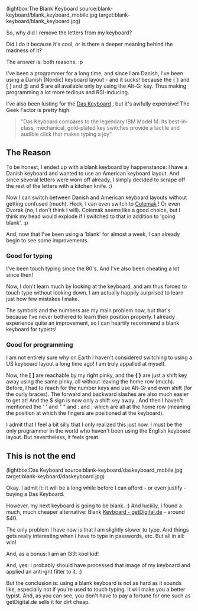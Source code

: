 <!--
Title: The Blank Keyboard
Author:
Date: 2012/12/31 23:01:00
Datetime: 2012-12-31
Updated: 2012/12/31 23:01:00
Description: How I went from being a regular programmer to becoming an l33t hacker by removing the letters from my old keyboard.
Template: post
Disqusid: /the-blank-keyboard
ogimage: blank-keyboard/blank_keyboard.jpg
thumb: blank-keyboard/blank_keyboard_custom.jpg
Keywords: colemak, layout, blank, l33t, typing, keyboard, programming, dasKeyboard, touch, touchtyping
Tags: typing, keyboard, programming, touchtyping
blogpost: true
published: true
 -->
(lightbox:The Blank Keyboard source:blank-keyboard/blank_keyboard_mobile.jpg target:blank-keyboard/blank_keyboard.jpg)

So, why did I remove the letters from my keyboard?

Did I do it because it's cool, or is there a deeper meaning behind the madness of it?

The answer is: both reasons. :p

I've been a programmer for a long time, and since I am Danish, I've been using a Danish (Nordic) keyboard layout - and it sucks! because the { } and [ ] and @ and $ are all available only by using the Alt-Gr key. Thus making programming a lot more tedious and RSI-inducing.

I've also been lusting for the [Das Keyboard](http://www.daskeyboard.com/) , but it's awfully expensive! The Geek Factor is pretty high:


> "Das Keyboard compares to the legendary IBM Model M. Its best-in-class, mechanical, gold-plated key switches provide a tactile and audible click that makes typing a joy".

## The Reason

To be honest, I ended up with a blank keyboard by happenstance: I have a Danish keyboard and wanted to use an American keyboard layout. And since several letters were worn off already, I simply decided to scrape off the rest of the letters with a kitchen knife. :)

Now I can switch between Danish and American keyboard layouts without getting confused (much). Heck, I can even switch to [Colemak](http://colemak.com/) ! Or even Dvorak (no, I don't think I will). Colemak seems like a good choice, but I think my head would explode if I switched to that in addition to 'going blank'. :p

And, now that I've been using a 'blank' for almost a week, I can already begin to see some improvements.

### Good for typing
I've been touch typing since the 80's. And I've also been cheating a lot since then!

Now, I don't learn much by looking at the keyboard, and am thus forced to touch type without looking down. I am actually happily surprised to learn just how few mistakes I make.

The symbols and the numbers are my main problem now, but that's because I've never bothered to learn their position properly. I already experience quite an improvement, so I can heartily recommend a blank keyboard for typists!

### Good for programming
I am not entirely sure why on Earth I haven't considered switching to using a US keyboard layout a long time ago! I am truly appalled at myself.

Now, the **[ ]** are reachable by my right pinky, and the **{ }** are just a shift key away using the same pinky, all without leaving the home row (much). Before, I had to reach for the number keys and use Alt-Gr and even shift (for the curly braces). The forward and backward slashes are also much easier to get at! And the $ sign is now only a shift key away.. And then I haven't mentioned the ' ' and " " and : and ; which are all at the home row (meaning the position at which the fingers are positioned at the keyboard).

I admit that I feel a bit silly that I only realized this just now. I must be the only programmer in the world who haven't been using the English keyboard layout. But nevertheless, it feels great.

## This is not the end

(lightbox:Das Keyboard source:blank-keyboard/daskeyboard_mobile.jpg target:blank-keyboard/daskeyboard.jpg)

Okay. I admit it: it will be a long while before I can afford - or even justify - buying a Das Keyboard.

However, my next keyboard is going to be blank. :) And luckily, I found a much, much cheaper alternative: Blank [Keyboard - getDigital.de](http://www.getdigital.de/products/Blank_Keyboard/lng/en)  - around $40.

The only problem I have now is that I am slightly slower to type. And things gets really interesting when I have to type in passwords, etc. But all in all: win!

And, as a bonus: I am an l33t kool kid!

And, yes: I probably should have processed that image of my keyboard and applied an anti-grit filter to it. :)

But the conclusion is: using a blank keyboard is not as hard as it sounds like, especially not if you're used to touch typing. It will make you a better typist. And, as you can see, you don't have to pay a fortune for one such as getDigital.de sells it for dirt cheap.
